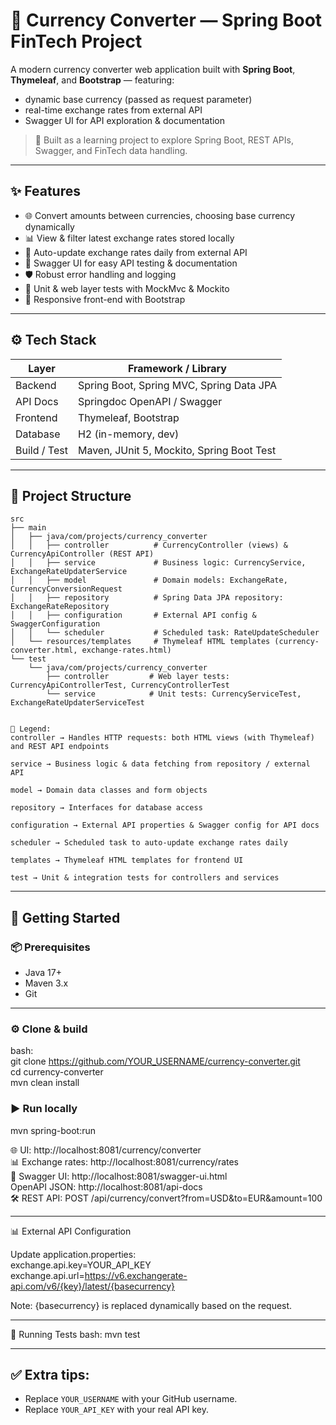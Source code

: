 # 💱 Currency Converter — Spring Boot FinTech Project

A modern currency converter web application built with **Spring Boot**, **Thymeleaf**, and **Bootstrap** — featuring:
- dynamic base currency (passed as request parameter)
- real-time exchange rates from external API
- Swagger UI for API exploration & documentation

> 🎯 Built as a learning project to explore Spring Boot, REST APIs, Swagger, and FinTech data handling.

---

## ✨ Features

- 🌐 Convert amounts between currencies, choosing base currency dynamically
- 📊 View & filter latest exchange rates stored locally
- 🔄 Auto-update exchange rates daily from external API
- 🧰 Swagger UI for easy API testing & documentation
- 🛡 Robust error handling and logging
- 🧪 Unit & web layer tests with MockMvc & Mockito
- 🎨 Responsive front-end with Bootstrap

---

## ⚙️ Tech Stack

| Layer          | Framework / Library                        |
| -------------- | ------------------------------------------- |
| Backend        | Spring Boot, Spring MVC, Spring Data JPA   |
| API Docs       | Springdoc OpenAPI / Swagger                |
| Frontend       | Thymeleaf, Bootstrap                       |
| Database       | H2 (in-memory, dev)                        |
| Build / Test   | Maven, JUnit 5, Mockito, Spring Boot Test  |

---

## 📁 Project Structure
```text
src  
├── main  
│   ├── java/com/projects/currency_converter  
│   │   ├── controller          # CurrencyController (views) & CurrencyApiController (REST API)  
│   │   ├── service             # Business logic: CurrencyService, ExchangeRateUpdaterService  
│   │   ├── model               # Domain models: ExchangeRate, CurrencyConversionRequest  
│   │   ├── repository          # Spring Data JPA repository: ExchangeRateRepository  
│   │   ├── configuration       # External API config & SwaggerConfiguration  
│   │   └── scheduler           # Scheduled task: RateUpdateScheduler  
│   └── resources/templates     # Thymeleaf HTML templates (currency-converter.html, exchange-rates.html)  
└── test  
    └── java/com/projects/currency_converter  
        ├── controller         # Web layer tests: CurrencyApiControllerTest, CurrencyControllerTest  
        └── service            # Unit tests: CurrencyServiceTest, ExchangeRateUpdaterServiceTest  


🧭 Legend:  
controller → Handles HTTP requests: both HTML views (with Thymeleaf) and REST API endpoints

service → Business logic & data fetching from repository / external API

model → Domain data classes and form objects

repository → Interfaces for database access

configuration → External API properties & Swagger config for API docs

scheduler → Scheduled task to auto-update exchange rates daily

templates → Thymeleaf HTML templates for frontend UI

test → Unit & integration tests for controllers and services
```
---

## 🚀 Getting Started

### 📦 Prerequisites
- Java 17+
- Maven 3.x
- Git

---

### ⚙️ Clone & build
bash:  
  git clone https://github.com/YOUR_USERNAME/currency-converter.git  
  cd currency-converter  
  mvn clean install  

### ▶️ Run locally
mvn spring-boot:run

🌐 UI: http://localhost:8081/currency/converter  
📊 Exchange rates: http://localhost:8081/currency/rates  
🧰 Swagger UI: http://localhost:8081/swagger-ui.html  
   OpenAPI JSON: http://localhost:8081/api-docs  
🛠 REST API: POST /api/currency/convert?from=USD&to=EUR&amount=100  

---

📊 External API Configuration

Update application.properties:  
exchange.api.key=YOUR_API_KEY  
exchange.api.url=https://v6.exchangerate-api.com/v6/{key}/latest/{basecurrency}  

Note: {basecurrency} is replaced dynamically based on the request.

---

🧪 Running Tests
bash:
  mvn test
  
---

## ✅ **Extra tips:**
- Replace `YOUR_USERNAME` with your GitHub username.
- Replace `YOUR_API_KEY` with your real API key.
